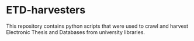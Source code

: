 # ETD-harvesters
This repository contains python scripts that were used to crawl and harvest Electronic Thesis and Databases from university libraries.
